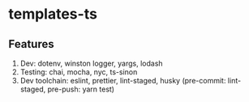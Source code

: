 # templates-ts

## Features
1. Dev: dotenv, winston logger, yargs, lodash
2. Testing: chai, mocha, nyc, ts-sinon
3. Dev toolchain: eslint, prettier, lint-staged, husky (pre-commit: lint-staged, pre-push: yarn test)